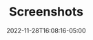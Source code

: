 ---
title: "Screenshots" # Title of your project
date: 2022-11-28T16:08:16-05:00
weight: 0 # Order in which to show this project on the home page
external_link: "" # Optional external link instead of modal
resources:
    - src: 1_toolsImageDisplay.png
      params:
          weight: -100
    - src: 2_plugins.png
      params:
          weight: -99
    - src: 3_objects.png
      params:
          weight: -98
    - src: 4_dcmDb-query.png
      params:
          weight: -97
    - src: 5_roiTool.png
      params:
          weight: -96
    - src: 6_landmarkRegistration.png
      params:
          weight: -95
    - src: 7_geomServerPlugin.png
      params:
          weight: -94
    - src: 8_openIGTLink.png
      params:
          weight: -93
    - src: 9_cathTrackingPlugin.png
      params:
          weight: -92
    - src: 10_cathHistoryPlugin.png
      params:
          weight: -91
---